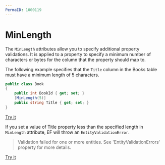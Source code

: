 ```yaml
---
PermaID: 1000119
---
```


# MinLength

The `MinLength` attributes allow you to specify additional property validations. It is applied to a property to specify a minimum number of characters or bytes for the column that the property should map to.

The following example specifies that the `Title` column in the Books table must have a minimum length of 5 characters.

```csharp
public class Book
{
    public int BookId { get; set; }
    [MinLength(5)]
    public string Title { get; set; }
}
```
[Try it](https://dotnetfiddle.net/9nLeUA)

If you set a value of Title property less than the specified length in `MinLength` attribute, EF will throw an `EntityValidationError`.

> Validation failed for one or more entities. See 'EntityValidationErrors' property for more details.

[Try it](https://dotnetfiddle.net/gCdNJD)
